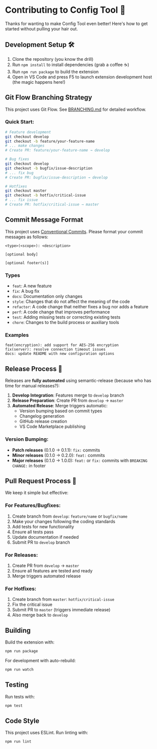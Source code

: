 # Contributing to Config Tool 🤝

Thanks for wanting to make Config Tool even better! Here's how to get started without pulling your hair out.

## Development Setup 🛠️

1. Clone the repository (you know the drill)
2. Run `npm install` to install dependencies (grab a coffee ☕)
3. Run `npm run package` to build the extension
4. Open in VS Code and press F5 to launch extension development host (the magic happens here!)

## Git Flow Branching Strategy

This project uses Git Flow. See [BRANCHING.md](BRANCHING.md) for detailed workflow.

### Quick Start:
```bash
# Feature development
git checkout develop
git checkout -b feature/your-feature-name
# ... make changes
# Create PR: feature/your-feature-name → develop

# Bug fixes
git checkout develop
git checkout -b bugfix/issue-description
# ... fix bug
# Create PR: bugfix/issue-description → develop

# Hotfixes
git checkout master
git checkout -b hotfix/critical-issue
# ... fix issue
# Create PR: hotfix/critical-issue → master
```

## Commit Message Format

This project uses [Conventional Commits](https://conventionalcommits.org/). Please format your commit messages as follows:

```
<type>(<scope>): <description>

[optional body]

[optional footer(s)]
```

### Types
- `feat`: A new feature
- `fix`: A bug fix
- `docs`: Documentation only changes
- `style`: Changes that do not affect the meaning of the code
- `refactor`: A code change that neither fixes a bug nor adds a feature
- `perf`: A code change that improves performance
- `test`: Adding missing tests or correcting existing tests
- `chore`: Changes to the build process or auxiliary tools

### Examples
```
feat(encryption): add support for AES-256 encryption
fix(server): resolve connection timeout issues
docs: update README with new configuration options
```

## Release Process 🚀

Releases are **fully automated** using semantic-release (because who has time for manual releases?):

1. **Develop Integration**: Features merge to `develop` branch
2. **Release Preparation**: Create PR from `develop` → `master`
3. **Automated Release**: Merge triggers automatic:
   - Version bumping based on commit types
   - Changelog generation
   - GitHub release creation
   - VS Code Marketplace publishing

### Version Bumping:
- **Patch releases** (0.1.0 → 0.1.1): `fix:` commits
- **Minor releases** (0.1.0 → 0.2.0): `feat:` commits  
- **Major releases** (0.1.0 → 1.0.0): `feat:` or `fix:` commits with `BREAKING CHANGE:` in footer

## Pull Request Process 📝

We keep it simple but effective:

### For Features/Bugfixes:
1. Create branch from `develop`: `feature/name` or `bugfix/name`
2. Make your changes following the coding standards
3. Add tests for new functionality
4. Ensure all tests pass
5. Update documentation if needed
6. Submit PR to `develop` branch

### For Releases:
1. Create PR from `develop` → `master`
2. Ensure all features are tested and ready
3. Merge triggers automated release

### For Hotfixes:
1. Create branch from `master`: `hotfix/critical-issue`
2. Fix the critical issue
3. Submit PR to `master` (triggers immediate release)
4. Also merge back to `develop`

## Building

Build the extension with:
```bash
npm run package
```

For development with auto-rebuild:
```bash
npm run watch
```

## Testing

Run tests with:
```bash
npm test
```

## Code Style

This project uses ESLint. Run linting with:
```bash
npm run lint
```